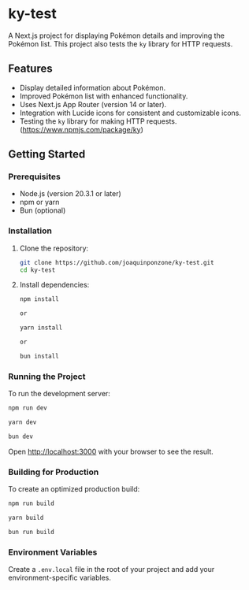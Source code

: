 # ky-test

A Next.js project for displaying Pokémon details and improving the Pokémon list. This project also tests the `ky` library for HTTP requests.

## Features

- Display detailed information about Pokémon.
- Improved Pokémon list with enhanced functionality.
- Uses Next.js App Router (version 14 or later).
- Integration with Lucide icons for consistent and customizable icons.
- Testing the `ky` library for making HTTP requests. (https://www.npmjs.com/package/ky)

## Getting Started

### Prerequisites

- Node.js (version 20.3.1 or later)
- npm or yarn
- Bun (optional)

### Installation

1. Clone the repository:

    ```bash
    git clone https://github.com/joaquinponzone/ky-test.git
    cd ky-test
    ```

2. Install dependencies:

    ```bash
    npm install

    or

    yarn install

    or

    bun install
    ```

### Running the Project

To run the development server:

```bash
npm run dev

yarn dev

bun dev
```


Open [http://localhost:3000](http://localhost:3000) with your browser to see the result.

### Building for Production

To create an optimized production build:

```bash
npm run build

yarn build

bun run build
```

### Environment Variables

Create a `.env.local` file in the root of your project and add your environment-specific variables.

